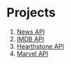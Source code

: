 # Projects

1. [News API](news-api/README.md)
2. [IMDB API](imbd-api/README.md)
3. [Hearthstone API](hearthstone-api/README.md)
4. [Marvel API](marvel-api/README.md)
